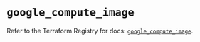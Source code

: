# `google_compute_image`

Refer to the Terraform Registry for docs: [`google_compute_image`](https://registry.terraform.io/providers/hashicorp/google/6.11.0/docs/resources/compute_image).
